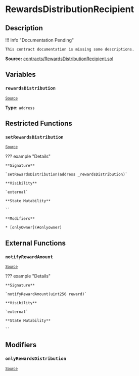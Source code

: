 # RewardsDistributionRecipient

## Description

!!! Info "Documentation Pending"

    This contract documentation is missing some descriptions.

**Source:** [contracts/RewardsDistributionRecipient.sol](https://github.com/Synthetixio/synthetix/tree/v2.52.1-ovm/contracts/RewardsDistributionRecipient.sol)

## Variables

### `rewardsDistribution`

<sub>[Source](https://github.com/Synthetixio/synthetix/tree/v2.52.1-ovm/contracts/RewardsDistributionRecipient.sol#L8)</sub>

**Type:** `address`

## Restricted Functions

### `setRewardsDistribution`

<sub>[Source](https://github.com/Synthetixio/synthetix/tree/v2.52.1-ovm/contracts/RewardsDistributionRecipient.sol#L17)</sub>

??? example "Details"

    **Signature**

    `setRewardsDistribution(address _rewardsDistribution)`

    **Visibility**

    `external`

    **State Mutability**

    ``

    **Modifiers**

    * [onlyOwner](#onlyowner)

## External Functions

### `notifyRewardAmount`

<sub>[Source](https://github.com/Synthetixio/synthetix/tree/v2.52.1-ovm/contracts/RewardsDistributionRecipient.sol#L10)</sub>

??? example "Details"

    **Signature**

    `notifyRewardAmount(uint256 reward)`

    **Visibility**

    `external`

    **State Mutability**

    ``

## Modifiers

### `onlyRewardsDistribution`

<sub>[Source](https://github.com/Synthetixio/synthetix/tree/v2.52.1-ovm/contracts/RewardsDistributionRecipient.sol#L12)</sub>
